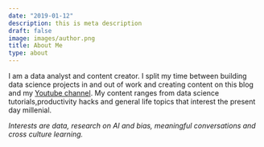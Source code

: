 ```yaml
---
date: "2019-01-12"
description: this is meta description
draft: false
image: images/author.png
title: About Me
type: about
---
```

I am a data analyst and content creator.
I split my time between building data science projects in and out of work and creating content on this blog and my [Youtube channel](youtube/lornamaria).
My content ranges from data science tutorials,productivity hacks and general life topics that interest the present day millenial.

*Interests are data, research on AI and bias, meaningful conversations and cross culture learning.*